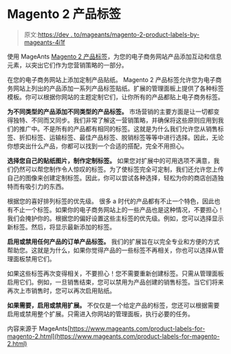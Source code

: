 # Magento 2 产品标签

> 原文:[https://dev . to/mageants/magento-2-product-labels-by-mageants-4i1f](https://dev.to/mageants/magento-2-product-labels-by-mageants-4i1f)

使用 MageAnts [Magento 2 产品标签](https://www.mageants.com/product-labels-for-magento-2.html)，为您的电子商务网站产品添加互动和信息元素，以突出它们作为您营销策略的一部分。

在您的电子商务网站上添加定制产品贴纸。
Magento 2 产品标签允许您为电子商务网站上列出的产品添加一系列产品标签贴纸。扩展的管理面板上提供了各种标签模板。你可以根据你网站的主题定制它们，让你所有的产品都贴上电子商务标签。

**为不同类型的产品添加不同类型的产品标签。**
市场营销的主要方面是让一切都变得独特、不同而又同步。我们非常了解这一营销策略，并确保将这些原则应用到我们的推广中。不是所有的产品都有相同的标签。这就是为什么我们允许您从销售标签、折扣标签、运输标签、最佳产品标签、脱销标签等等中进行选择。因此，无论你想突出什么产品，你都可以找到一个合适的搭配，完全不用担心。

**选择您自己的贴纸图片，制作定制标签。**
如果您对扩展中的可用选项不满意，我们仍然可以帮您制作令人惊叹的标签。为了使标签完全可定制，我们还允许您上传自己的图像来创建定制标签。因此，你可以尝试各种选择，轻松为你的商店创造独特而有吸引力的东西。

根据您的喜好排列标签的优先级。
很多 a 时代的产品都有不止一个特色，因此也有不止一个标签。如果你的电子商务网站上的一些产品也是这种情况，不要担心！我们会掩护你的。根据您的偏好设置这些主标签的优先级。例如，您可以选择显示新标签。然后，将显示最新添加的标签。

**启用或禁用任何产品的订单产品标签。**
我们的扩展旨在以完全专业和方便的方式帮助您。这就是为什么，如果你觉得产品的一些标签不再相关，你也可以选择从管理面板禁用它们。

如果这些标签再次变得相关，不要担心！您不需要重新创建标签。只需从管理面板启用它们。例如，一旦销售结束，您可以禁用为产品创建的销售标签。当它们将来再次上市销售时，您可以再次启用贴纸。

**如果需要，启用或禁用扩展。**
不仅仅是一个给定产品的标签，您还可以根据需要启用或禁用整个扩展。只需进入你网站的管理面板，执行必要的任务。

内容来源于 MageAnts[https://www.mageants.com/product-labels-for-magento-2.html](https://www.mageants.com/product-labels-for-magento-2.html)